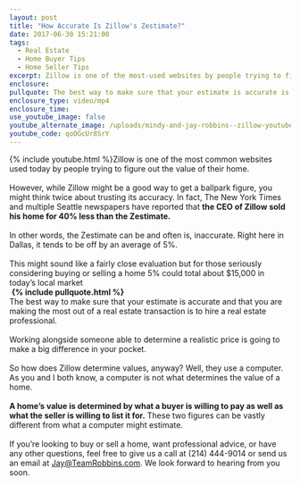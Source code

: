 ```yaml
---
layout: post
title: "How Accurate Is Zillow's Zestimate?"
date: 2017-06-30 15:21:00
tags:
  - Real Estate
  - Home Buyer Tips
  - Home Seller Tips
excerpt: Zillow is one of the most-used websites by people trying to find the value of homes on the market today. But it turns out that the Zestimate may not be as accurate as you might think.
enclosure:
pullquote: The best way to make sure that your estimate is accurate is to hire a real estate professional.
enclosure_type: video/mp4
enclosure_time:
use_youtube_image: false
youtube_alternate_image: /uploads/mindy-and-jay-robbins--zillow-youtube.jpg
youtube_code: qoOGcUr8SrY
---
```



{% include youtube.html %}Zillow is one of the most common websites used today by people trying to figure out the value of their home.
<br>
<br>However, while Zillow might be a good way to get a ballpark figure, you might think twice about trusting its accuracy. In fact, The New York Times and multiple Seattle newspapers have reported that **the CEO of Zillow sold his home for 40% less than the Zestimate.**
<br>
<br>In other words, the Zestimate can be and often is, inaccurate. Right here in Dallas, it tends to be off by an average of 5%.
<br>
<br>This might sound like a fairly close evaluation but for those seriously considering buying or selling a home 5% could total about $15,000 in today’s local market
<br>&nbsp;**{% include pullquote.html %}**
<br>The best way to make sure that your estimate is accurate and that you are making the most out of a real estate transaction is to hire a real estate professional.
<br>
<br>Working alongside someone able to determine a realistic price is going to make a big difference in your pocket.
<br>
<br>So how does Zillow determine values, anyway? Well, they use a computer. As you and I both know, a computer is not what determines the value of a home.
<br>
<br>**A home’s value is determined by what a buyer is willing to pay as well as what the seller is willing to list it for.** These two figures can be vastly different from what a computer might estimate.
<br>
<br>If you’re looking to buy or sell a home, want professional advice, or have any other questions, feel free to give us a call at (214) 444-9014 or send us an email at Jay@TeamRobbins.com. We look forward to hearing from you soon.